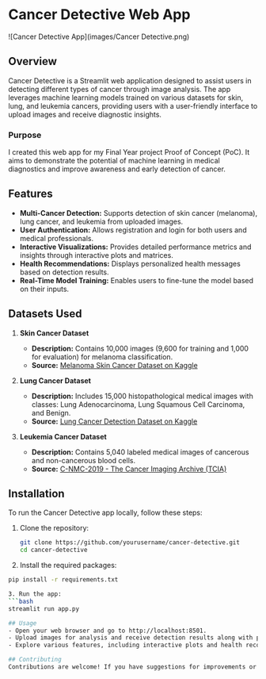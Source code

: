# Cancer Detective Web App

![Cancer Detective App](images/Cancer Detective.png)

## Overview

Cancer Detective is a Streamlit web application designed to assist users in detecting different types of cancer through image analysis. The app leverages machine learning models trained on various datasets for skin, lung, and leukemia cancers, providing users with a user-friendly interface to upload images and receive diagnostic insights.

### Purpose

I created this web app for my Final Year project Proof of Concept (PoC). It aims to demonstrate the potential of machine learning in medical diagnostics and improve awareness and early detection of cancer.

## Features

- **Multi-Cancer Detection:** Supports detection of skin cancer (melanoma), lung cancer, and leukemia from uploaded images.
- **User Authentication:** Allows registration and login for both users and medical professionals.
- **Interactive Visualizations:** Provides detailed performance metrics and insights through interactive plots and matrices.
- **Health Recommendations:** Displays personalized health messages based on detection results.
- **Real-Time Model Training:** Enables users to fine-tune the model based on their inputs.

## Datasets Used

1. **Skin Cancer Dataset**
   - **Description:** Contains 10,000 images (9,600 for training and 1,000 for evaluation) for melanoma classification.
   - **Source:** [Melanoma Skin Cancer Dataset on Kaggle](https://www.kaggle.com/datasets/hasnainjaved/melanoma-skin-cancer-dataset-of-10000-images)

2. **Lung Cancer Dataset**
   - **Description:** Includes 15,000 histopathological medical images with classes: Lung Adenocarcinoma, Lung Squamous Cell Carcinoma, and Benign.
   - **Source:** [Lung Cancer Detection Dataset on Kaggle](https://www.kaggle.com/code/mohamedsameh0410/lung-cancer-detection-with-cnn-efficientnetb3/input)

3. **Leukemia Cancer Dataset**
   - **Description:** Contains 5,040 labeled medical images of cancerous and non-cancerous blood cells.
   - **Source:** [C-NMC-2019 - The Cancer Imaging Archive (TCIA)](https://www.cancerimagingarchive.net/)

## Installation

To run the Cancer Detective app locally, follow these steps:

1. Clone the repository:
   ```bash
   git clone https://github.com/yourusername/cancer-detective.git
   cd cancer-detective

2. Install the required packages:

  ```bash
  pip install -r requirements.txt

3. Run the app:
  ```bash
  streamlit run app.py

## Usage
  - Open your web browser and go to http://localhost:8501.
  - Upload images for analysis and receive detection results along with performance insights.
  - Explore various features, including interactive plots and health recommendations.

## Contributing
Contributions are welcome! If you have suggestions for improvements or features, feel free to create a pull request.
  
